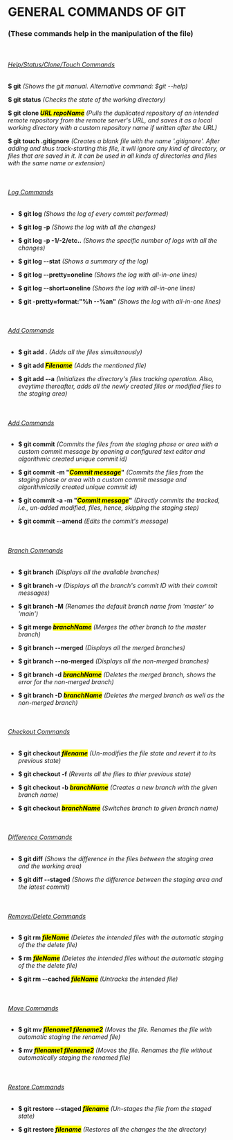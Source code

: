 # GENERAL COMMANDS OF GIT

### (These commands help in the manipulation of the file)

<br>

###### <ins>Help/Status/Clone/Touch Commands</ins>

**$ git** _(Shows the git manual. Alternative command: $git --help)_

**$ git status** _(Checks the state of the working directory)_

**$ git clone <mark>_URL repoName_</mark>** _(Pulls the duplicated repository of an intended remote repository from the remote server's URL, and saves it as a local working directory with a custom repository name if written after the URL)_

**$ git touch .gitignore** _(Creates a blank file with the name '.gitignore'. After adding and thus track-starting this file, it will ignore any kind of directory, or files that are saved in it. It can be used in all kinds of directories and files with the same name or extension)_

<br>

###### <ins>Log Commands</ins>

+ **$ git log** _(Shows the log of every commit performed)_

+ **$ git log -p** _(Shows the log with all the changes)_

+ **$ git log -p -1/-2/etc..** _(Shows the specific number of logs with all the changes)_

+ **$ git log --stat** _(Shows a summary of the log)_

+ **$ git log --pretty=oneline** _(Shows the log with all-in-one lines)_

+ **$ git log --short=oneline** _(Shows the log with all-in-one lines)_

+ **$ git -pretty=format:"%h --%an"** _(Shows the log with all-in-one lines)_

<br>

###### <ins>Add Commands</ins>

+ **$ git add .** _(Adds all the files simultanously)_

+ **$ git add <mark>_Filename_</mark>** _(Adds the mentioned file)_

+ **$ git add --a** _(Initializes the directory's files tracking operation. Also, eveytime thereafter, adds all the newly created files or modified files to the staging area)_

<br>

###### <ins>Add Commands</ins>

+ **$ git commit** _(Commits the files from the staging phase or area with a custom commit message by opening a configured text editor and algorithmic created unique commit id)_

+ **$ git commit -m "<mark>_Commit message_</mark>"** _(Commits the files from the staging phase or area with a custom commit message and algorithmically created unique commit id)_

+ **$ git commit -a -m "<mark>_Commit message_</mark>"** _(Directly commits the tracked, i.e., un-added modified, files, hence, skipping the staging step)_

+ **$ git commit --amend** _(Edits the commit's message)_

<br>

###### <ins>Branch Commands</ins>

+ **$ git branch** _(Displays all the available branches)_

+ **$ git branch -v** _(Displays all the branch's commit ID with their commit messages)_

+ **$ git branch -M** _(Renames the default branch name from 'master' to 'main')_

+ **$ git merge <mark>_branchName_</mark>** _(Merges the other branch to the master branch)_

+ **$ git branch --merged** _(Displays all the merged branches)_

+ **$ git branch --no-merged** _(Displays all the non-merged branches)_

+ **$ git branch -d <mark>_branchName_</mark>** _(Deletes the merged branch, shows the error for the non-merged branch)_

+ **$ git branch -D <mark>_branchName_</mark>** _(Deletes the merged branch as well as the non-merged branch)_

<br>

###### <ins>Checkout Commands</ins>

+ **$ git checkout <mark>_filename_</mark>** _(Un-modifies the file state and revert it to its previous state)_

+ **$ git checkout -f** _(Reverts all the files to thier previous state)_

+ **$ git checkout -b <mark>_branchName_</mark>** _(Creates a new branch with the given branch name)_

+ **$ git checkout <mark>_branchName_</mark>** _(Switches branch to given branch name)_

<br>

###### <ins>Difference Commands</ins>

+ **$ git diff** _(Shows the difference in the files between the staging area and the working area)_

+ **$ git diff --staged** _(Shows the difference between the staging area and the latest commit)_

<br>

###### <ins>Remove/Delete Commands</ins>

+ **$ git rm <mark>_fileName_</mark>** _(Deletes the intended files with the automatic staging of the the delete file)_

+ **$ rm <mark>_fileName_</mark>** _(Deletes the intended files without the automatic staging of the the delete file)_

+ **$ git rm --cached <mark>_fileName_</mark>** _(Untracks the intended file)_

<br>

###### <ins>Move Commands</ins>

+ **$ git mv <mark>_filename1 filename2_</mark>** _(Moves the file. Renames the file with automatic staging the renamed file)_

+ **$ mv <mark>_filename1 filename2_</mark>** _(Moves the file. Renames the file without automatically staging the renamed file)_

<br>

###### <ins>Restore Commands</ins>

+ **$ git restore --staged <mark>_filename_</mark>** _(Un-stages the file from the staged state)_

+ **$ git restore <mark>_filename_</mark>** _(Restores all the changes the the directory)_
